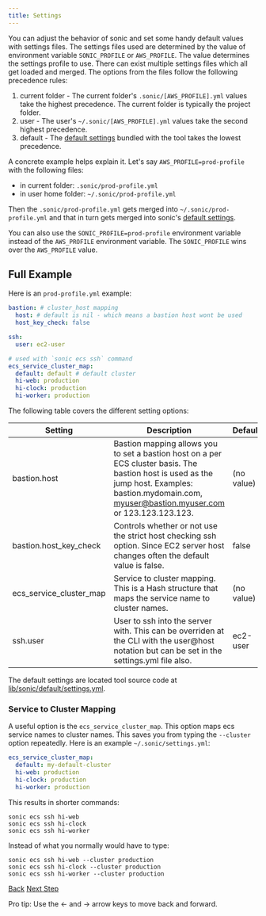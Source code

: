 ```yaml
---
title: Settings
---
```


You can adjust the behavior of sonic and set some handy default values with settings files.  The settings files used are determined by the value of environment variable `SONIC_PROFILE` or `AWS_PROFILE`. The value determines the settings profile to use.  There can exist multiple settings files which all get loaded and merged. The options from the files follow the following precedence rules:

1. current folder - The current folder's `.sonic/[AWS_PROFILE].yml` values take the highest precedence. The current folder is typically the project folder.
2. user - The user's `~/.sonic/[AWS_PROFILE].yml` values take the second highest precedence.
3. default - The [default settings](https://github.com/boltopslabs/sonic/blob/master/lib/sonic/default/settings.yml) bundled with the tool takes the lowest precedence.

A concrete example helps explain it. Let's say `AWS_PROFILE=prod-profile` with the following files:

* in current folder: `.sonic/prod-profile.yml`
* in user home folder: `~/.sonic/prod-profile.yml`

Then the `.sonic/prod-profile.yml` gets merged into `~/.sonic/prod-profile.yml` and that in turn gets merged into sonic's [default settings](https://github.com/boltopslabs/sonic/blob/master/lib/sonic/default/settings.yml).

You can also use the `SONIC_PROFILE=prod-profile` environment variable instead of the `AWS_PROFILE` environment variable. The `SONIC_PROFILE` wins over the `AWS_PROFILE` value.

## Full Example

Here is an `prod-profile.yml` example:

```yaml
bastion: # cluster_host mapping
  host: # default is nil - which means a bastion host wont be used
  host_key_check: false

ssh:
  user: ec2-user

# used with `sonic ecs ssh` command
ecs_service_cluster_map:
  default: default # default cluster
  hi-web: production
  hi-clock: production
  hi-worker: production
```

The following table covers the different setting options:

Setting  | Description | Default
------------- | ------------- | -------------
bastion.host  | Bastion mapping allows you to set a bastion host on a per ECS cluster basis.  The bastion host is used as the jump host. Examples: bastion.mydomain.com, myuser@bastion.myuser.com or 123.123.123.123. | (no value)
bastion.host_key_check  | Controls whether or not use the strict host checking ssh option.  Since EC2 server host changes often the default value is false. | false
ecs_service_cluster_map  | Service to cluster mapping.  This is a Hash structure that maps the service name to cluster names. | (no value)
ssh.user  | User to ssh into the server with. This can be overriden at the CLI with the user@host notation but can be set in the settings.yml file also. | ec2-user

The default settings are located tool source code at [lib/sonic/default/settings.yml](https://github.com/boltopslabs/sonic/blob/master/lib/sonic/default/settings.yml).

### Service to Cluster Mapping

A useful option is the `ecs_service_cluster_map`.  This option maps ecs service names to cluster names.  This saves you from  typing the `--cluster` option repeatedly.  Here is an example `~/.sonic/settings.yml`:

```yaml
ecs_service_cluster_map:
  default: my-default-cluster
  hi-web: production
  hi-clock: production
  hi-worker: production
```

This results in shorter commands:

```
sonic ecs ssh hi-web
sonic ecs ssh hi-clock
sonic ecs ssh hi-worker
```

Instead of what you normally would have to type:

```
sonic ecs ssh hi-web --cluster production
sonic ecs ssh hi-clock --cluster production
sonic ecs ssh hi-worker --cluster production
```


<a id="prev" class="btn btn-basic" href="{% link _docs/tutorial-list.md %}">Back</a>
<a id="next" class="btn btn-primary" href="{% link _docs/help.md %}">Next Step</a>
<p class="keyboard-tip">Pro tip: Use the <- and -> arrow keys to move back and forward.</p>
